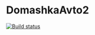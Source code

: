 # DomashkaAvto2
[![Build status](https://ci.appveyor.com/api/projects/status/x8swt5bd0sb9enjo/branch/master?svg=true)](https://ci.appveyor.com/project/ChechikJan/domashkaavto2/branch/master)
